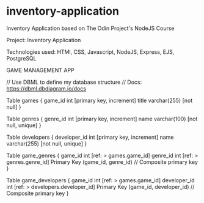 # inventory-application

Inventory Application based on The Odin Project's NodeJS Course

Project: Inventory Application

Technologies used: HTMl, CSS, Javascript, NodeJS, Express, EJS, PostgreSQL

GAME MANAGEMENT APP

// Use DBML to define my database structure
// Docs: https://dbml.dbdiagram.io/docs

Table games {
game_id int [primary key, increment]
title varchar(255) [not null]
}

Table genres {
genre_id int [primary key, increment]
name varchar(100) [not null, unique]
}

Table developers {
developer_id int [primary key, increment]
name varchar(255) [not null, unique]
}

Table game_genres {
game_id int [ref: > games.game_id]
genre_id int [ref: > genres.genre_id]
Primary Key (game_id, genre_id) // Composite primary key
}

Table game_developers {
game_id int [ref: > games.game_id]
developer_id int [ref: > developers.developer_id]
Primary Key (game_id, developer_id) // Composite primary key
}
